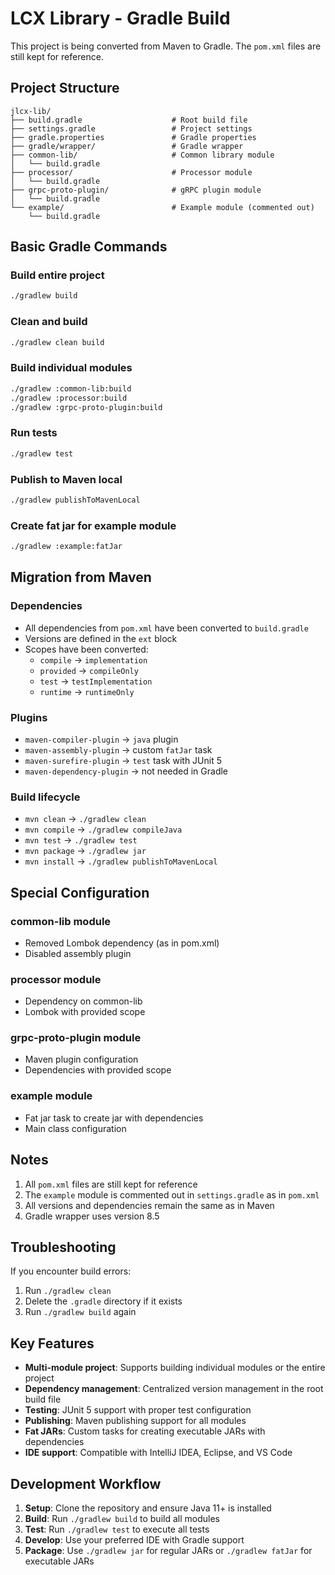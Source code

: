 # LCX Library - Gradle Build

This project is being converted from Maven to Gradle. The `pom.xml` files are still kept for reference.

## Project Structure

```
jlcx-lib/
├── build.gradle                    # Root build file
├── settings.gradle                 # Project settings
├── gradle.properties               # Gradle properties
├── gradle/wrapper/                 # Gradle wrapper
├── common-lib/                     # Common library module
│   └── build.gradle
├── processor/                      # Processor module
│   └── build.gradle
├── grpc-proto-plugin/              # gRPC plugin module
│   └── build.gradle
└── example/                        # Example module (commented out)
    └── build.gradle
```

## Basic Gradle Commands

### Build entire project
```bash
./gradlew build
```

### Clean and build
```bash
./gradlew clean build
```

### Build individual modules
```bash
./gradlew :common-lib:build
./gradlew :processor:build
./gradlew :grpc-proto-plugin:build
```

### Run tests
```bash
./gradlew test
```

### Publish to Maven local
```bash
./gradlew publishToMavenLocal
```

### Create fat jar for example module
```bash
./gradlew :example:fatJar
```

## Migration from Maven

### Dependencies
- All dependencies from `pom.xml` have been converted to `build.gradle`
- Versions are defined in the `ext` block
- Scopes have been converted:
  - `compile` → `implementation`
  - `provided` → `compileOnly`
  - `test` → `testImplementation`
  - `runtime` → `runtimeOnly`

### Plugins
- `maven-compiler-plugin` → `java` plugin
- `maven-assembly-plugin` → custom `fatJar` task
- `maven-surefire-plugin` → `test` task with JUnit 5
- `maven-dependency-plugin` → not needed in Gradle

### Build lifecycle
- `mvn clean` → `./gradlew clean`
- `mvn compile` → `./gradlew compileJava`
- `mvn test` → `./gradlew test`
- `mvn package` → `./gradlew jar`
- `mvn install` → `./gradlew publishToMavenLocal`

## Special Configuration

### common-lib module
- Removed Lombok dependency (as in pom.xml)
- Disabled assembly plugin

### processor module
- Dependency on common-lib
- Lombok with provided scope

### grpc-proto-plugin module
- Maven plugin configuration
- Dependencies with provided scope

### example module
- Fat jar task to create jar with dependencies
- Main class configuration

## Notes

1. All `pom.xml` files are still kept for reference
2. The `example` module is commented out in `settings.gradle` as in `pom.xml`
3. All versions and dependencies remain the same as in Maven
4. Gradle wrapper uses version 8.5

## Troubleshooting

If you encounter build errors:
1. Run `./gradlew clean`
2. Delete the `.gradle` directory if it exists
3. Run `./gradlew build` again

## Key Features

- **Multi-module project**: Supports building individual modules or the entire project
- **Dependency management**: Centralized version management in the root build file
- **Testing**: JUnit 5 support with proper test configuration
- **Publishing**: Maven publishing support for all modules
- **Fat JARs**: Custom tasks for creating executable JARs with dependencies
- **IDE support**: Compatible with IntelliJ IDEA, Eclipse, and VS Code

## Development Workflow

1. **Setup**: Clone the repository and ensure Java 11+ is installed
2. **Build**: Run `./gradlew build` to build all modules
3. **Test**: Run `./gradlew test` to execute all tests
4. **Develop**: Use your preferred IDE with Gradle support
5. **Package**: Use `./gradlew jar` for regular JARs or `./gradlew fatJar` for executable JARs
